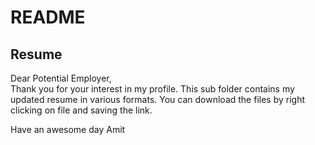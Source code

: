 # README

## Resume

Dear Potential Employer,  
Thank you for your interest in my profile. This sub folder contains my updated resume in various formats. You can download the files by right clicking on file and saving the link.

Have an awesome day
Amit 
